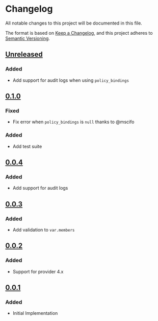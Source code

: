 # Changelog

All notable changes to this project will be documented in this file.

The format is based on [Keep a Changelog](https://keepachangelog.com/en/1.0.0/),
and this project adheres to [Semantic Versioning](https://semver.org/spec/v2.0.0.html).

## [Unreleased]

### Added

- Add support for audit logs when using `policy_bindings`

## [0.1.0]

### Fixed

- Fix error when `policy_bindings` is `null` thanks to @mscifo

### Added

- Add test suite

## [0.0.4]

### Added

- Add support for audit logs

## [0.0.3]

### Added

- Add validation to `var.members`

## [0.0.2]

### Added

- Support for provider 4.x

## [0.0.1]

### Added

- Initial Implementation

[unreleased]: https://github.com/mineiros-io/terraform-google-folder-iam/compare/v0.1.0...HEAD
[0.1.0]: https://github.com/mineiros-io/terraform-google-folder-iam/compare/v0.0.4...v0.1.0
[0.0.4]: https://github.com/mineiros-io/terraform-google-folder-iam/compare/v0.0.3...v0.0.4
[0.0.3]: https://github.com/mineiros-io/terraform-google-folder-iam/compare/v0.0.2...v0.0.3
[0.0.2]: https://github.com/mineiros-io/terraform-google-folder-iam/compare/v0.0.1...v0.0.2
[0.0.1]: https://github.com/mineiros-io/terraform-google-folder-iam/releases/tag/v0.0.1
